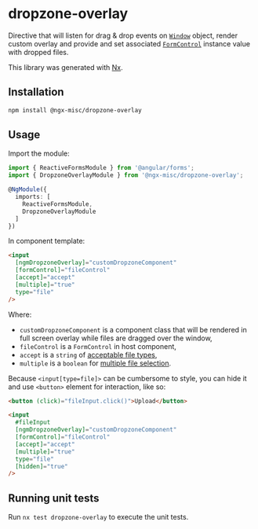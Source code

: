 # dropzone-overlay

Directive that will listen for drag & drop events on
[`Window`](https://developer.mozilla.org/en-US/docs/Web/API/Window) object,
render custom overlay and provide and set associated
[`FormControl`](https://angular.io/api/forms/FormControl) instance value with
dropped files.

This library was generated with [Nx](https://nx.dev).

## Installation

```sh
npm install @ngx-misc/dropzone-overlay
```

## Usage

Import the module:

```typescript
import { ReactiveFormsModule } from '@angular/forms';
import { DropzoneOverlayModule } from '@ngx-misc/dropzone-overlay';

@NgModule({
  imports: [
    ReactiveFormsModule,
    DropzoneOverlayModule
  ]
})
```

In component template:

```html
<input
  [ngmDropzoneOverlay]="customDropzoneComponent"
  [formControl]="fileControl"
  [accept]="accept"
  [multiple]="true"
  type="file"
/>
```

Where:
- `customDropzoneComponent` is a component class that will be rendered in full
  screen overlay while files are dragged over the window,
- `fileControl` is a `FormControl` in host component,
- `accept` is a `string` of [acceptable file
  types](https://developer.mozilla.org/en-US/docs/Web/HTML/Element/input/file#accept),
- `multiple` is a `boolean` for [multiple file
  selection](https://developer.mozilla.org/en-US/docs/Web/HTML/Element/input/file#multiple).

Because `<input[type=file]>` can be cumbersome to style, you can hide it and
use `<button>` element for interaction, like so:

```html
<button (click)="fileInput.click()">Upload</button>

<input
  #fileInput
  [ngmDropzoneOverlay]="customDropzoneComponent"
  [formControl]="fileControl"
  [accept]="accept"
  [multiple]="true"
  type="file"
  [hidden]="true"
/>
```

## Running unit tests

Run `nx test dropzone-overlay` to execute the unit tests.
